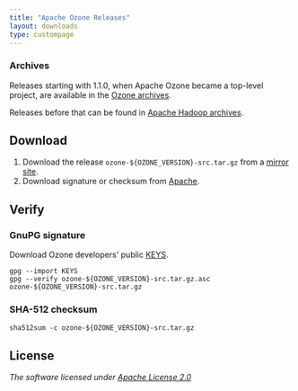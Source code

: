 ```yaml
---
title: "Apache Ozone Releases"
layout: downloads
type: custompage
---
```

<!---
  Licensed under the Apache License, Version 2.0 (the "License");
  you may not use this file except in compliance with the License.
  You may obtain a copy of the License at

   http://www.apache.org/licenses/LICENSE-2.0

  Unless required by applicable law or agreed to in writing, software
  distributed under the License is distributed on an "AS IS" BASIS,
  WITHOUT WARRANTIES OR CONDITIONS OF ANY KIND, either express or implied.
  See the License for the specific language governing permissions and
  limitations under the License. See accompanying LICENSE file.
-->

### Archives

Releases starting with 1.1.0, when Apache Ozone became a top-level project, are available in the [Ozone archives](https://archive.apache.org/dist/ozone/).

Releases before that can be found in [Apache Hadoop archives](https://archive.apache.org/dist/hadoop/ozone/).

## Download

1.  Download the release `ozone-${OZONE_VERSION}-src.tar.gz` from a [mirror
    site](https://www.apache.org/dyn/closer.cgi/ozone).
2.  Download signature or checksum from
    [Apache](https://downloads.apache.org/ozone/).

## Verify

### GnuPG signature

Download Ozone developers' public [KEYS](https://downloads.apache.org/ozone/KEYS).

```
gpg --import KEYS
gpg --verify ozone-${OZONE_VERSION}-src.tar.gz.asc ozone-${OZONE_VERSION}-src.tar.gz
```

### SHA-512 checksum

```
sha512sum -c ozone-${OZONE_VERSION}-src.tar.gz
```

## License

_The software licensed under [Apache License 2.0](http://www.apache.org/licenses/LICENSE-2.0)_
